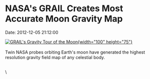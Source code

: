 NASA\'s GRAIL Creates Most Accurate Moon Gravity Map
====================================================

Date: 2012-12-05 21:12:00

[![GRAIL\'s Gravity Tour of the
Moon](http://www.jpl.nasa.gov/images/grail/20121205/grail20121205-th.jpg){width="100"
height="75"}](http://www.jpl.nasa.gov/news/news.cfm?release=2012-385&rn=news.xml&rst=3613)\
\
Twin NASA probes orbiting Earth\'s moon have generated the highest
resolution gravity field map of any celestial body.

\
\
